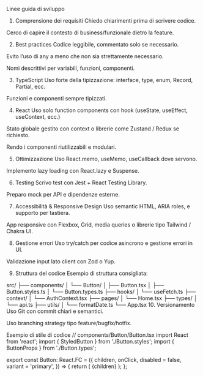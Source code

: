 Linee guida di sviluppo
1. Comprensione dei requisiti
Chiedo chiarimenti prima di scrivere codice.

Cerco di capire il contesto di business/funzionale dietro la feature.

2. Best practices
Codice leggibile, commentato solo se necessario.

Evito l’uso di any a meno che non sia strettamente necessario.

Nomi descrittivi per variabili, funzioni, componenti.

3. TypeScript
Uso forte della tipizzazione: interface, type, enum, Record, Partial, ecc.

Funzioni e componenti sempre tipizzati.

4. React
Uso solo function components con hook (useState, useEffect, useContext, ecc.)

Stato globale gestito con context o librerie come Zustand / Redux se richiesto.

Rendo i componenti riutilizzabili e modulari.

5. Ottimizzazione
Uso React.memo, useMemo, useCallback dove servono.

Implemento lazy loading con React.lazy e Suspense.

6. Testing
Scrivo test con Jest + React Testing Library.

Preparo mock per API e dipendenze esterne.

7. Accessibilità & Responsive Design
Uso semantic HTML, ARIA roles, e supporto per tastiera.

App responsive con Flexbox, Grid, media queries o librerie tipo Tailwind / Chakra UI.

8. Gestione errori
Uso try/catch per codice asincrono e gestione errori in UI.

Validazione input lato client con Zod o Yup.

9. Struttura del codice
Esempio di struttura consigliata:


src/
├── components/
│   └── Button/
│       ├── Button.tsx
│       ├── Button.styles.ts
│       └── Button.types.ts
├── hooks/
│   └── useFetch.ts
├── context/
│   └── AuthContext.tsx
├── pages/
│   └── Home.tsx
├── types/
│   └── api.ts
├── utils/
│   └── formatDate.ts
└── App.tsx
10. Versionamento
Uso Git con commit chiari e semantici.

Uso branching strategy tipo feature/bugfix/hotfix.

Esempio di stile di codice
// components/Button/Button.tsx
import React from 'react';
import { StyledButton } from './Button.styles';
import { ButtonProps } from './Button.types';

export const Button: React.FC<ButtonProps> = ({
  children,
  onClick,
  disabled = false,
  variant = 'primary',
}) => {
  return (
    <StyledButton onClick={onClick} disabled={disabled} variant={variant}>
      {children}
    </StyledButton>
  );
};
